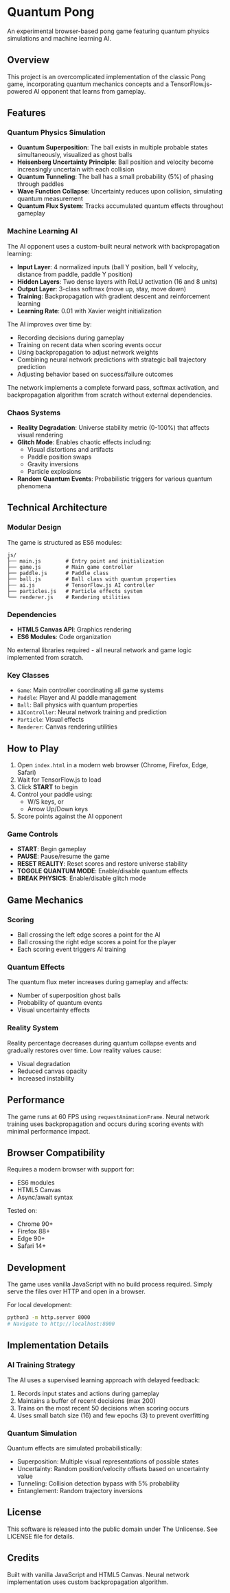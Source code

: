# Quantum Pong

An experimental browser-based pong game featuring quantum physics simulations and machine learning AI.

## Overview

This project is an overcomplicated implementation of the classic Pong game, incorporating quantum mechanics concepts and a TensorFlow.js-powered AI opponent that learns from gameplay.

## Features

### Quantum Physics Simulation

- **Quantum Superposition**: The ball exists in multiple probable states simultaneously, visualized as ghost balls
- **Heisenberg Uncertainty Principle**: Ball position and velocity become increasingly uncertain with each collision
- **Quantum Tunneling**: The ball has a small probability (5%) of phasing through paddles
- **Wave Function Collapse**: Uncertainty reduces upon collision, simulating quantum measurement
- **Quantum Flux System**: Tracks accumulated quantum effects throughout gameplay

### Machine Learning AI

The AI opponent uses a custom-built neural network with backpropagation learning:

- **Input Layer**: 4 normalized inputs (ball Y position, ball Y velocity, distance from paddle, paddle Y position)
- **Hidden Layers**: Two dense layers with ReLU activation (16 and 8 units)
- **Output Layer**: 3-class softmax (move up, stay, move down)
- **Training**: Backpropagation with gradient descent and reinforcement learning
- **Learning Rate**: 0.01 with Xavier weight initialization

The AI improves over time by:
- Recording decisions during gameplay
- Training on recent data when scoring events occur
- Using backpropagation to adjust network weights
- Combining neural network predictions with strategic ball trajectory prediction
- Adjusting behavior based on success/failure outcomes

The network implements a complete forward pass, softmax activation, and backpropagation algorithm from scratch without external dependencies.

### Chaos Systems

- **Reality Degradation**: Universe stability metric (0-100%) that affects visual rendering
- **Glitch Mode**: Enables chaotic effects including:
  - Visual distortions and artifacts
  - Paddle position swaps
  - Gravity inversions
  - Particle explosions
- **Random Quantum Events**: Probabilistic triggers for various quantum phenomena

## Technical Architecture

### Modular Design

The game is structured as ES6 modules:

```
js/
├── main.js        # Entry point and initialization
├── game.js        # Main game controller
├── paddle.js      # Paddle class
├── ball.js        # Ball class with quantum properties
├── ai.js          # TensorFlow.js AI controller
├── particles.js   # Particle effects system
└── renderer.js    # Rendering utilities
```

### Dependencies

- **HTML5 Canvas API**: Graphics rendering
- **ES6 Modules**: Code organization

No external libraries required - all neural network and game logic implemented from scratch.

### Key Classes

- `Game`: Main controller coordinating all game systems
- `Paddle`: Player and AI paddle management
- `Ball`: Ball physics with quantum properties
- `AIController`: Neural network training and prediction
- `Particle`: Visual effects
- `Renderer`: Canvas rendering utilities

## How to Play

1. Open `index.html` in a modern web browser (Chrome, Firefox, Edge, Safari)
2. Wait for TensorFlow.js to load
3. Click **START** to begin
4. Control your paddle using:
   - W/S keys, or
   - Arrow Up/Down keys
5. Score points against the AI opponent

### Game Controls

- **START**: Begin gameplay
- **PAUSE**: Pause/resume the game
- **RESET REALITY**: Reset scores and restore universe stability
- **TOGGLE QUANTUM MODE**: Enable/disable quantum effects
- **BREAK PHYSICS**: Enable/disable glitch mode

## Game Mechanics

### Scoring

- Ball crossing the left edge scores a point for the AI
- Ball crossing the right edge scores a point for the player
- Each scoring event triggers AI training

### Quantum Effects

The quantum flux meter increases during gameplay and affects:
- Number of superposition ghost balls
- Probability of quantum events
- Visual uncertainty effects

### Reality System

Reality percentage decreases during quantum collapse events and gradually restores over time. Low reality values cause:
- Visual degradation
- Reduced canvas opacity
- Increased instability

## Performance

The game runs at 60 FPS using `requestAnimationFrame`. Neural network training uses backpropagation and occurs during scoring events with minimal performance impact.

## Browser Compatibility

Requires a modern browser with support for:
- ES6 modules
- HTML5 Canvas
- Async/await syntax

Tested on:
- Chrome 90+
- Firefox 88+
- Edge 90+
- Safari 14+

## Development

The game uses vanilla JavaScript with no build process required. Simply serve the files over HTTP and open in a browser.

For local development:
```bash
python3 -m http.server 8000
# Navigate to http://localhost:8000
```

## Implementation Details

### AI Training Strategy

The AI uses a supervised learning approach with delayed feedback:
1. Records input states and actions during gameplay
2. Maintains a buffer of recent decisions (max 200)
3. Trains on the most recent 50 decisions when scoring occurs
4. Uses small batch size (16) and few epochs (3) to prevent overfitting

### Quantum Simulation

Quantum effects are simulated probabilistically:
- Superposition: Multiple visual representations of possible states
- Uncertainty: Random position/velocity offsets based on uncertainty value
- Tunneling: Collision detection bypass with 5% probability
- Entanglement: Random trajectory inversions

## License

This software is released into the public domain under The Unlicense. See LICENSE file for details.

## Credits

Built with vanilla JavaScript and HTML5 Canvas. Neural network implementation uses custom backpropagation algorithm. 
